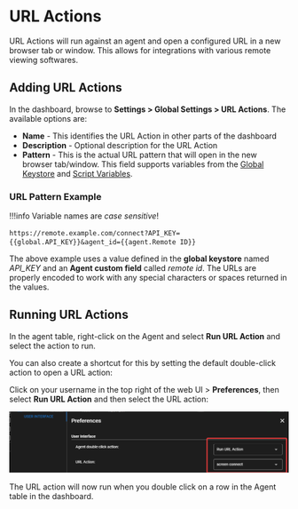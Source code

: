 # URL Actions

URL Actions will run against an agent and open a configured URL in a new browser tab or window. This allows for integrations with various remote viewing softwares.

## Adding URL Actions

In the dashboard, browse to **Settings > Global Settings > URL Actions**. The available options are:

- **Name** - This identifies the URL Action in other parts of the dashboard
- **Description** - Optional description for the URL Action
- **Pattern** - This is the actual URL pattern that will open in the new browser tab/window. This field supports variables from the [Global Keystore](keystore.md) and [Script Variables](../script_variables.md).

### URL Pattern Example

!!!info 
    Variable names are *case sensitive*!

```
https://remote.example.com/connect?API_KEY={{global.API_KEY}}&agent_id={{agent.Remote ID}}
```

The above example uses a value defined in the **global keystore** named *API_KEY* and an **Agent custom field** called *remote id*. The URLs are properly encoded to work with any special characters or spaces returned in the values.

## Running URL Actions

In the agent table, right-click on the Agent and select **Run URL Action** and select the action to run.

You can also create a shortcut for this by setting the default double-click action to open a URL action:

Click on your username in the top right of the web UI > **Preferences**, then select **Run URL Action** and then select the URL action:

![URL Action Shortcut](images/url_action_double_click.png)

The URL action will now run when you double click on a row in the Agent table in the dashboard.
